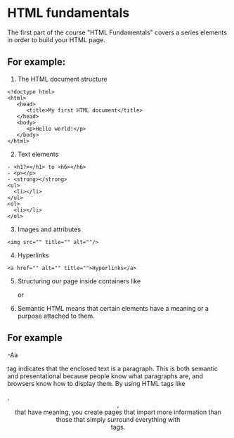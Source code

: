 # HTML fundamentals

The first part of the course "HTML Fundamentals" covers a series elements in order to build your HTML page.
## For example: 

1. The HTML document structure
```
<!doctype html>
<html>
   <head>
      <title>My first HTML document</title>
   </head>
   <body>
      <p>Hello world!</p>
   </body>
</html>
```

2. Text elements 
```
- <h1?></h1> to <h6></h6>
- <p></p>
- <strong></strong>
<ul>
  <li></li>
</ul>
<ol>
  <li></li>
</ol>
```
3. Images and attributes
```
<img src="" title="" alt=""/>
```
4. Hyperlinks
```
<a href="" alt="" title="">Hyperlinks</a>
```
5. Structuring our page inside containers like <nav> or <div>

6. Semantic HTML means that certain elements have a meaning or a purpose attached to them.
## For example

-Aa <p> tag indicates that the enclosed text is a paragraph. This is both semantic and presentational because people know what paragraphs are, and browsers know how to display them.
By using HTML tags like <nav>, <header> <article>, <footer> that have meaning, you create pages that impart more information than those that simply surround everything with <div> tags. 
